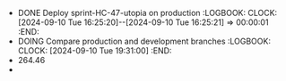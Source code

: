 - DONE Deploy sprint-HC-47-utopia on production
  :LOGBOOK:
  CLOCK: [2024-09-10 Tue 16:25:20]--[2024-09-10 Tue 16:25:21] =>  00:00:01
  :END:
- DOING Compare production and development branches
  :LOGBOOK:
  CLOCK: [2024-09-10 Tue 19:31:00]
  :END:
- 264.46
-
